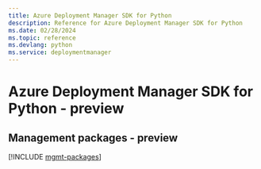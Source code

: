 ```yaml
---
title: Azure Deployment Manager SDK for Python
description: Reference for Azure Deployment Manager SDK for Python
ms.date: 02/28/2024
ms.topic: reference
ms.devlang: python
ms.service: deploymentmanager
---
```

# Azure Deployment Manager SDK for Python - preview

## Management packages - preview
[!INCLUDE [mgmt-packages](deployment-manager-mgmt-index.md)]